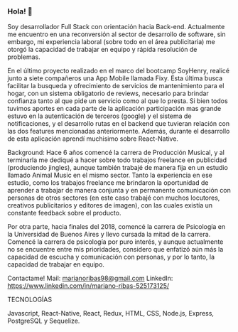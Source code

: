 ### Hola! 👋

Soy desarrollador Full Stack con orientación hacia Back-end.  Actualmente me encuentro en una reconversión al sector de desarrollo de software, sin embargo, mi experiencia laboral (sobre todo en el área publicitaria) me otorgó la capacidad de trabajar en equipo y rápida resolución de problemas.

En el último proyecto realizado en el marco del bootcamp SoyHenry, realicé junto a siete compañeros una App Mobile llamada Fixy. Esta última busca facilitar la busqueda y ofrecimiento de servicios de mantenimiento para el hogar, con un sistema obligatorio de reviews, necesario para brindar confianza tanto al que pide un servicio como al que lo presta.
Si bien todos tuvimos aportes en cada parte de la aplicación participación mas grande estuvo en la autenticación de terceros (google) y el sistema de notificaciones, y el desarrollo rutas en el backend que tuvieran relación con las dos features mencionadas anteriormente. Además, durante el desarrollo de esta aplicación aprendí muchisimo sobre React-Native.  

Background:
Hace 6 años comencé la carrera de Producción Musical, y al terminarla me dediqué a hacer sobre todo trabajos freelance en publicidad (produciendo jingles), aunque también trabajé de manera fija en un estudio llamado Animal Music en el mismo sector. Tanto la experiencia en ese estudio, como los trabajos freelance me brindaron la oportunidad de aprender a trabajar de manera conjunta y en permanente comunicación con personas de otros sectores (en este caso trabajé con muchos locutores, creativos publicitarios y editores de imagen), con las cuales existía un constante feedback sobre el producto.

Por otra parte, hacia finales del 2018, comencé la carrera de Psicología en la Universidad de Buenos Aires y llevo cursada la mitad de la carrera.
Comencé la carrera de psicología por puro interés, y aunque actualmente no se encuentre entre mis prioridades, considero que enfatizó aún más la capacidad de escucha y comunicación con personas, y por lo tanto, la capacidad de trabajar en equipo.

Contactame!
Mail: marianoribas98@gmail.com
LinkedIn: https://www.linkedin.com/in/mariano-ribas-525173125/

TECNOLOGÍAS

Javascript, React-Native, React, Redux, HTML, CSS, Node.js,  Express, PostgreSQL y Sequelize.

<!--
**MarianoRibas/MarianoRibas** is a ✨ _special_ ✨ repository because its `README.md` (this file) appears on your GitHub profile.

Here are some ideas to get you started:

- 🔭 I’m currently working on ...
- 🌱 I’m currently learning ...
- 👯 I’m looking to collaborate on ...
- 🤔 I’m looking for help with ...
- 💬 Ask me about ...
- 📫 How to reach me: ...
- 😄 Pronouns: ...
- ⚡ Fun fact: ...
-->
